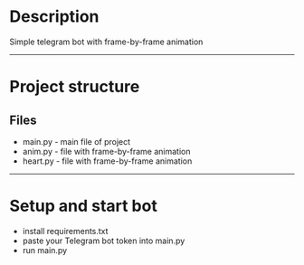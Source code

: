 # Description
Simple telegram bot with frame-by-frame animation

____
# Project structure
## Files
- main.py - main file of project
- anim.py - file with frame-by-frame animation
- heart.py - file with frame-by-frame animation
----

# Setup and start bot
- install requirements.txt
- paste your Telegram bot token into main.py
- run main.py
